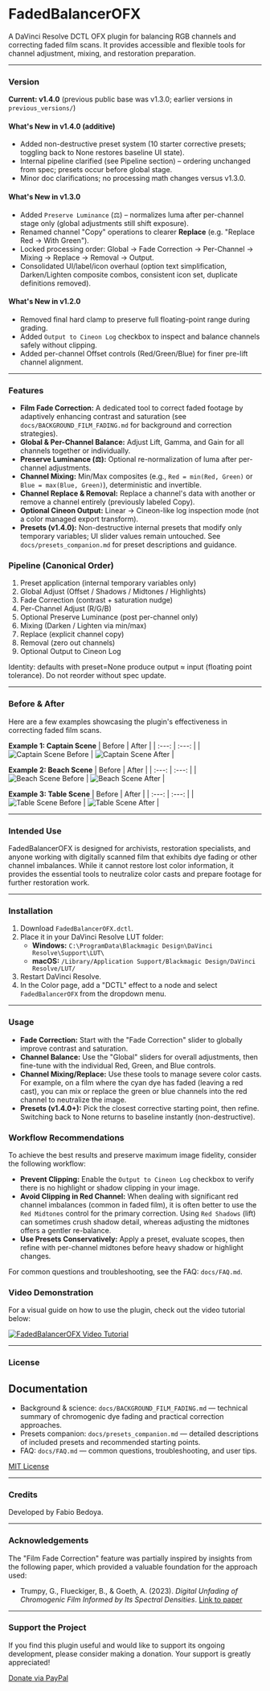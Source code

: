 # FadedBalancerOFX

A DaVinci Resolve DCTL OFX plugin for balancing RGB channels and correcting faded film scans. It provides accessible and flexible tools for channel adjustment, mixing, and restoration preparation.

---

### Version

**Current: v1.4.0** (previous public base was v1.3.0; earlier versions in `previous_versions/`)

#### What's New in v1.4.0 (additive)
- Added non-destructive preset system (10 starter corrective presets; toggling back to None restores baseline UI state).
- Internal pipeline clarified (see Pipeline section) – ordering unchanged from spec; presets occur before global stage.
- Minor doc clarifications; no processing math changes versus v1.3.0.

#### What's New in v1.3.0
- Added `Preserve Luminance` (⚖) – normalizes luma after per-channel stage only (global adjustments still shift exposure).
- Renamed channel "Copy" operations to clearer **Replace** (e.g. "Replace Red → With Green").
- Locked processing order: Global → Fade Correction → Per-Channel → Mixing → Replace → Removal → Output.
- Consolidated UI/label/icon overhaul (option text simplification, Darken/Lighten composite combos, consistent icon set, duplicate definitions removed).

#### What's New in v1.2.0
- Removed final hard clamp to preserve full floating-point range during grading.
- Added `Output to Cineon Log` checkbox to inspect and balance channels safely without clipping.
- Added per-channel Offset controls (Red/Green/Blue) for finer pre-lift channel alignment.

---

### Features

 -   **Film Fade Correction:** A dedicated tool to correct faded footage by adaptively enhancing contrast and saturation (see `docs/BACKGROUND_FILM_FADING.md` for background and correction strategies).
-   **Global & Per-Channel Balance:** Adjust Lift, Gamma, and Gain for all channels together or individually.
-   **Preserve Luminance (⚖):** Optional re-normalization of luma after per-channel adjustments.
-   **Channel Mixing:** Min/Max composites (e.g., `Red = min(Red, Green)` or `Blue = max(Blue, Green)`), deterministic and invertible.
-   **Channel Replace & Removal:** Replace a channel's data with another or remove a channel entirely (previously labeled Copy).
-   **Optional Cineon Output:** Linear → Cineon-like log inspection mode (not a color managed export transform).
 -   **Presets (v1.4.0):** Non-destructive internal presets that modify only temporary variables; UI slider values remain untouched. See `docs/presets_companion.md` for preset descriptions and guidance.

### Pipeline (Canonical Order)
1. Preset application (internal temporary variables only)
2. Global Adjust (Offset / Shadows / Midtones / Highlights)
3. Fade Correction (contrast + saturation nudge)
4. Per-Channel Adjust (R/G/B)
5. Optional Preserve Luminance (post per-channel only)
6. Mixing (Darken / Lighten via min/max)
7. Replace (explicit channel copy)
8. Removal (zero out channels)
9. Optional Output to Cineon Log

Identity: defaults with preset=None produce output ≈ input (floating point tolerance). Do not reorder without spec update.

---

### Before & After

Here are a few examples showcasing the plugin's effectiveness in correcting faded film scans.

**Example 1: Captain Scene**
| Before | After |
| :---: | :---: |
| ![Captain Scene Before](assets/captain_before.png) | ![Captain Scene After](assets/captain_after.png) |

**Example 2: Beach Scene**
| Before | After |
| :---: | :---: |
| ![Beach Scene Before](assets/beach_before.png) | ![Beach Scene After](assets/beach_after.png) |

**Example 3: Table Scene**
| Before | After |
| :---: | :---: |
| ![Table Scene Before](assets/table_before.png) | ![Table Scene After](assets/table_after.png) |

---

### Intended Use

FadedBalancerOFX is designed for archivists, restoration specialists, and anyone working with digitally scanned film that exhibits dye fading or other channel imbalances. While it cannot restore lost color information, it provides the essential tools to neutralize color casts and prepare footage for further restoration work.

---

### Installation

1.  Download `FadedBalancerOFX.dctl`.
2.  Place it in your DaVinci Resolve LUT folder:
	-   **Windows:** `C:\ProgramData\Blackmagic Design\DaVinci Resolve\Support\LUT\`
	-   **macOS:** `/Library/Application Support/Blackmagic Design/DaVinci Resolve/LUT/`
3.  Restart DaVinci Resolve.
4.  In the Color page, add a "DCTL" effect to a node and select `FadedBalancerOFX` from the dropdown menu.

---

### Usage

-   **Fade Correction:** Start with the "Fade Correction" slider to globally improve contrast and saturation.
-   **Channel Balance:** Use the "Global" sliders for overall adjustments, then fine-tune with the individual Red, Green, and Blue controls.
-   **Channel Mixing/Replace:** Use these tools to manage severe color casts. For example, on a film where the cyan dye has faded (leaving a red cast), you can mix or replace the green or blue channels into the red channel to neutralize the image.
-   **Presets (v1.4.0+):** Pick the closest corrective starting point, then refine. Switching back to None returns to baseline instantly (non-destructive).

### Workflow Recommendations

To achieve the best results and preserve maximum image fidelity, consider the following workflow:

*   **Prevent Clipping:** Enable the `Output to Cineon Log` checkbox to verify there is no highlight or shadow clipping in your image.
*   **Avoid Clipping in Red Channel:** When dealing with significant red channel imbalances (common in faded film), it is often better to use the `Red Midtones` control for the primary correction. Using `Red Shadows` (lift) can sometimes crush shadow detail, whereas adjusting the midtones offers a gentler re-balance.
*   **Use Presets Conservatively:** Apply a preset, evaluate scopes, then refine with per-channel midtones before heavy shadow or highlight changes.

For common questions and troubleshooting, see the FAQ: `docs/FAQ.md`.

### Video Demonstration

For a visual guide on how to use the plugin, check out the video tutorial below:

[![FadedBalancerOFX Video Tutorial](https://img.youtube.com/vi/ATPkq5BHs-A/maxresdefault.jpg)](https://youtu.be/ATPkq5BHs-A)

---

### License

## Documentation

- Background & science: `docs/BACKGROUND_FILM_FADING.md` — technical summary of chromogenic dye fading and practical correction approaches.
- Presets companion: `docs/presets_companion.md` — detailed descriptions of included presets and recommended starting points.
- FAQ: `docs/FAQ.md` — common questions, troubleshooting, and user tips.

[MIT License](LICENSE)

---

### Credits

Developed by Fabio Bedoya.

---

### Acknowledgements

The "Film Fade Correction" feature was partially inspired by insights from the following paper, which provided a valuable foundation for the approach used:

-   Trumpy, G., Flueckiger, B., & Goeth, A. (2023). *Digital Unfading of Chromogenic Film Informed by Its Spectral Densities*. [Link to paper](https://ntnuopen.ntnu.no/ntnu-xmlui/handle/11250/3101572)

---

### Support the Project

If you find this plugin useful and would like to support its ongoing development, please consider making a donation. Your support is greatly appreciated!

[Donate via PayPal](https://paypal.me/fabiocolor)

